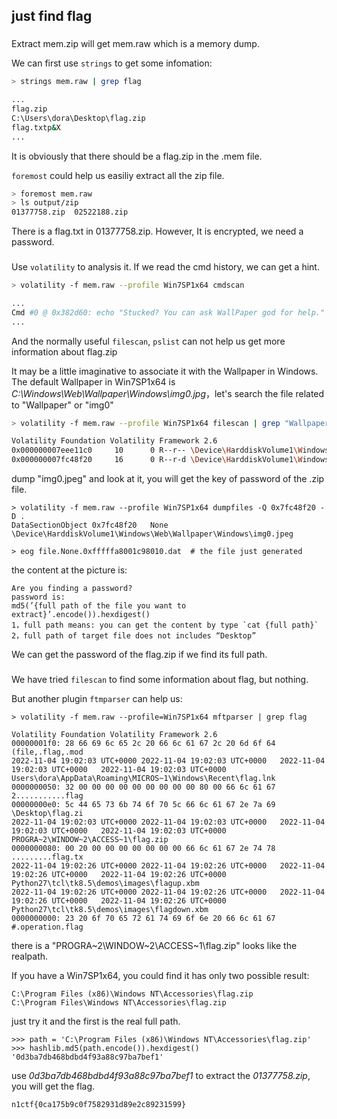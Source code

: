 

## just find flag

### 

Extract mem.zip will get mem.raw which is a memory dump. 

We can first use `strings` to get some infomation:

```bash
> strings mem.raw | grep flag

...
flag.zip
C:\Users\dora\Desktop\flag.zip
flag.txtp&X
...
```

It is obviously that there should be a flag.zip in the .mem file.

`foremost` could help us easiliy extract all the zip file.

```bash
> foremost mem.raw
> ls output/zip 
01377758.zip  02522188.zip
```

There is a flag.txt in 01377758.zip. However, It is encrypted, we need a password.

### 

Use `volatility` to analysis it. If we read the cmd history, we can get a hint.

```bash
> volatility -f mem.raw --profile Win7SP1x64 cmdscan

...
Cmd #0 @ 0x382d60: echo "Stucked? You can ask WallPaper god for help."
...
```

And the normally useful `filescan`, `pslist` can not help us get more information about flag.zip

It may be a little imaginative to associate it with the Wallpaper in Windows. The default Wallpaper in Win7SP1x64 is *C:\Windows\Web\Wallpaper\Windows\img0.jpg*，let's search the file related to "Wallpaper" or "img0"

```bash
> volatility -f mem.raw --profile Win7SP1x64 filescan | grep "Wallpaper\|img0"

Volatility Foundation Volatility Framework 2.6
0x000000007eee11c0     10      0 R--r-- \Device\HarddiskVolume1\Windows\Web\Wallpaper\Windows\img0.jpg
0x000000007fc48f20     16      0 R--r-d \Device\HarddiskVolume1\Windows\Web\Wallpaper\Windows\img0.jpeg
```

dump "img0.jpeg" and look at it, you will get the key of password of the .zip file.

```
> volatility -f mem.raw --profile Win7SP1x64 dumpfiles -Q 0x7fc48f20 -D .
DataSectionObject 0x7fc48f20   None   \Device\HarddiskVolume1\Windows\Web\Wallpaper\Windows\img0.jpeg

> eog file.None.0xfffffa8001c98010.dat	# the file just generated
```

the content at the picture is:

```
Are you finding a password?
password is: 
md5(’{full path of the file you want to extract}’.encode()).hexdigest()
1，full path means: you can get the content by type `cat {full path}`
2，full path of target file does not includes “Desktop”
```

We can get the password of the flag.zip if we find its full path.

### 

We have tried `filescan` to find some information about flag, but nothing.

But another plugin `ftmparser` can help us:

```
> volatility -f mem.raw --profile=Win7SP1x64 mftparser | grep flag

Volatility Foundation Volatility Framework 2.6
00000001f0: 28 66 69 6c 65 2c 20 66 6c 61 67 2c 20 6d 6f 64   (file,.flag,.mod
2022-11-04 19:02:03 UTC+0000 2022-11-04 19:02:03 UTC+0000   2022-11-04 19:02:03 UTC+0000   2022-11-04 19:02:03 UTC+0000   Users\dora\AppData\Roaming\MICROS~1\Windows\Recent\flag.lnk
0000000050: 32 00 00 00 00 00 00 00 00 00 80 00 66 6c 61 67   2...........flag
00000000e0: 5c 44 65 73 6b 74 6f 70 5c 66 6c 61 67 2e 7a 69   \Desktop\flag.zi
2022-11-04 19:02:03 UTC+0000 2022-11-04 19:02:03 UTC+0000   2022-11-04 19:02:03 UTC+0000   2022-11-04 19:02:03 UTC+0000   PROGRA~2\WINDOW~2\ACCESS~1\flag.zip
0000000080: 00 20 00 00 00 00 00 00 00 66 6c 61 67 2e 74 78   .........flag.tx
2022-11-04 19:02:26 UTC+0000 2022-11-04 19:02:26 UTC+0000   2022-11-04 19:02:26 UTC+0000   2022-11-04 19:02:26 UTC+0000   Python27\tcl\tk8.5\demos\images\flagup.xbm
2022-11-04 19:02:26 UTC+0000 2022-11-04 19:02:26 UTC+0000   2022-11-04 19:02:26 UTC+0000   2022-11-04 19:02:26 UTC+0000   Python27\tcl\tk8.5\demos\images\flagdown.xbm
0000000000: 23 20 6f 70 65 72 61 74 69 6f 6e 20 66 6c 61 67   #.operation.flag
```

there is a "PROGRA~2\WINDOW~2\ACCESS~1\flag.zip" looks like the realpath.

If you have a Win7SP1x64, you could find it has only two possible result:

```
C:\Program Files (x86)\Windows NT\Accessories\flag.zip
C:\Program Files\Windows NT\Accessories\flag.zip
```

 just try it and the first is the real full path.

```
>>> path = 'C:\Program Files (x86)\Windows NT\Accessories\flag.zip'
>>> hashlib.md5(path.encode()).hexdigest()
'0d3ba7db468bdbd4f93a88c97ba7bef1'
```

use *0d3ba7db468bdbd4f93a88c97ba7bef1* to extract the *01377758.zip*, you will get the flag.

```
n1ctf{0ca175b9c0f7582931d89e2c89231599}
```

